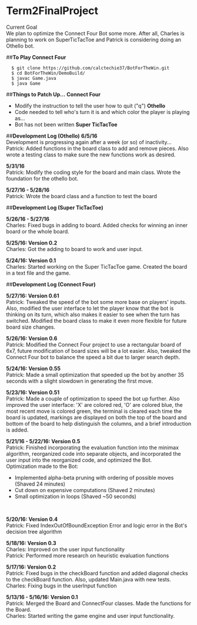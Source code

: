 # Term2FinalProject

Current Goal
<br>
We plan to optimize the Connect Four Bot some more.  After all, Charles is planning to work on SuperTicTacToe and Patrick is considering doing an Othello bot.

##<b>To Play Connect Four</b>

      $ git clone https://github.com/calctechie37/BotForTheWin.git
      $ cd BotForTheWin/DemoBuild/
      $ javac Game.java
      $ java Game

##<b>Things to Patch Up...</b>
<b>Connect Four</b>
* Modify the instruction to tell the user how to quit ("q")
<b>Othello</b>
* Code needed to tell who's turn it is and which color the player is playing as...
* Bot has not been written
<b>Super TicTacToe</b>

##<b>Development Log (Othello)</b>
<b>6/5/16</b>
<br>
Development is progressing again after a week (or so) of inactivity...
<br>
Patrick: Added functions in the board class to add and remove pieces.  Also wrote a testing class to make sure the new functions work as desired.
<br>

<b>5/31/16</b>
<br>
Patrick: Modify the coding style for the board and main class.  Wrote the foundation for the othello bot.
<br>

<b>5/27/16 - 5/28/16</b>
<br>
Patrick: Wrote the board class and a function to test the board
<br>

##<b>Development Log (Super TicTacToe)</b>

<b>5/26/16 - 5/27/16</b>
<br>
Charles: Fixed bugs in adding to board. Added checks for winning an inner board or the whole board.
<br>

<b>5/25/16: Version 0.2</b>
<br>
Charles: Got the adding to board to work and user input.
<br>

<b>5/24/16: Version 0.1</b>
<br>
Charles: Started working on the Super TicTacToe game. Created the board in a text file and the game.
<br>

##<b>Development Log (Connect Four)</b>

<b>5/27/16: Version 0.61</b>
<br>
Patrick: Tweaked the speed of the bot some more base on players' inputs.  Also, modified the user interface to let the player know that the bot is thinking on its turn, which also makes it easier to see when the turn has switched.  Modified the board class to make it even more flexible for future board size changes.
<br>

<b>5/26/16: Version 0.6</b>
<br>
Patrick: Modified the Connect Four project to use a rectangular board of 6x7, future modification of board sizes will be a lot easier.  Also, tweaked the Connect Four bot to balance the speed a bit due to larger search depth.
<br>

<b>5/24/16: Version 0.55</b>
<br>
Patrick: Made a small optimization that speeded up the bot by another 35 seconds with a slight slowdown in generating the first move.
<br>

<b>5/23/16: Version 0.51</b>
<br>
Patrick: Made a couple of optimization to speed the bot up further.  Also improved the user interface: 'X' are colored red, 'O' are colored blue, the most recent move is colored green, the terminal is cleared each time the board is updated, markings are displayed on both the top of the board and bottom of the board to help distinguish the columns, and a brief introduction is added.
<br>

<b>5/21/16 - 5/22/16: Version 0.5</b>
<br>
Patrick: Finished incorporating the evaluation function into the minimax algorithm, reorganized code into separate objects, and incorporated the user input into the reorganized code, and optimized the Bot.
<br>
Optimization made to the Bot:<br>
- Implemented alpha-beta pruning with ordering of possible moves (Shaved 24 minutes)<br>
- Cut down on expensive computations (Shaved 2 minutes)<br>
- Small optimization in loops (Shaved ~50 seconds)<br>
<br>

<b>5/20/16: Version 0.4</b>
<br>
Patrick: Fixed IndexOutOfBoundException Error and logic error in the Bot's decision tree algorithm
<br>

<b>5/18/16: Version 0.3</b>
<br>
Charles: Improved on the user input functionality
<br>
Patrick: Performed more research on heuristic evaluation functions
<br>

<b>5/17/16: Version 0.2</b>
<br>
Patrick: Fixed bugs in the checkBoard function and added diagonal checks to the checkBoard function.  Also, updated Main.java with new tests.
<br>
Charles: Fixing bugs in the userInput function
<br>

<b>5/13/16 - 5/16/16: Version 0.1</b>
<br>
Patrick: Merged the Board and ConnectFour classes. Made the functions for the Board. 
<br>
Charles: Started writing the game engine and user input functionality.

